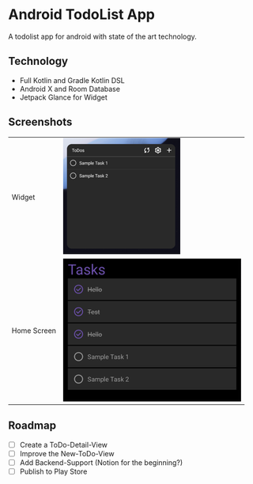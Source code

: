 # Android TodoList App

A todolist app for android with state of the art technology.

## Technology

* Full Kotlin and Gradle Kotlin DSL
* Android X and Room Database
* Jetpack Glance for Widget

## Screenshots

|             |                                   |
|-------------|-----------------------------------|
| Widget      | ![Widget](docs/images/widget.png) |
| Home Screen | ![Widget](docs/images/home.png)   |


## Roadmap

* [ ] Create a ToDo-Detail-View
* [ ] Improve the New-ToDo-View
* [ ] Add Backend-Support (Notion for the beginning?)
* [ ] Publish to Play Store
